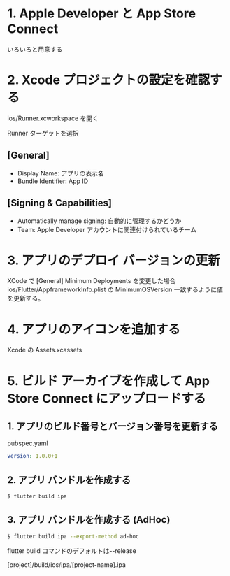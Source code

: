 # 1. Apple Developer と App Store Connect

いろいろと用意する

# 2. Xcode プロジェクトの設定を確認する

ios/Runner.xcworkspace を開く

Runner ターゲットを選択

## [General]

- Display Name: アプリの表示名
- Bundle Identifier: App ID

## [Signing & Capabilities]

- Automatically manage signing: 自動的に管理するかどうか
- Team: Apple Developer アカウントに関連付けられているチーム

# 3. アプリのデプロイ バージョンの更新

XCode で [General] Minimum Deployments を変更した場合 ios/Flutter/AppframeworkInfo.plist の MinimumOSVersion 一致するように値を更新する。

# 4. アプリのアイコンを追加する

Xcode の Assets.xcassets

# 5. ビルド アーカイブを作成して App Store Connect にアップロードする

## 1. アプリのビルド番号とバージョン番号を更新する

pubspec.yaml

```yaml
version: 1.0.0+1
```

## 2. アプリ バンドルを作成する

```zsh
$ flutter build ipa
```

## 3. アプリ バンドルを作成する (AdHoc)

```zsh
$ flutter build ipa --export-method ad-hoc
```

flutter build コマンドのデフォルトは--release

[project]/build/ios/ipa/[project-name].ipa
